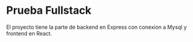 # Prueba Fullstack

El proyecto tiene la parte de backend en Express con conexion a Mysql  y  frontend  en React.
